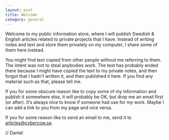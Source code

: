 ```yaml
---
layout: post
title: Welcome
category: general
---
```


Welcome to my public information store, where I will publish
Swedish & English articles related to private projects that I have.
Instead of writing notes and text and store them privately on my
computer, I share some of them here instead.

You might find text copied from other people without me referring to
them. The intent was not to steal anybodies work. The text has probably
ended there because I might have copied the text to my private notes,
and then forgot that I hadn’t written it, and then published it here.
If you find any material such as that, please tell me.

If you for some obscure reason like to copy some of my information and
publish it somewhere else, it will probably be OK, but drop me an email
first (or after). It’s always nice to know if someone had use for my
work. Maybe I can add a link to you from my page and vice versa.

If you for some reason like to send an email to me, send it to articles@cybercow.se.

// Daniel

